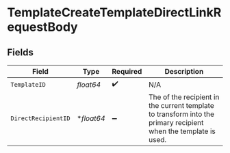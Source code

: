 # TemplateCreateTemplateDirectLinkRequestBody


## Fields

| Field                                                                                                           | Type                                                                                                            | Required                                                                                                        | Description                                                                                                     |
| --------------------------------------------------------------------------------------------------------------- | --------------------------------------------------------------------------------------------------------------- | --------------------------------------------------------------------------------------------------------------- | --------------------------------------------------------------------------------------------------------------- |
| `TemplateID`                                                                                                    | *float64*                                                                                                       | :heavy_check_mark:                                                                                              | N/A                                                                                                             |
| `DirectRecipientID`                                                                                             | **float64*                                                                                                      | :heavy_minus_sign:                                                                                              | The of the recipient in the current template to transform into the primary recipient when the template is used. |